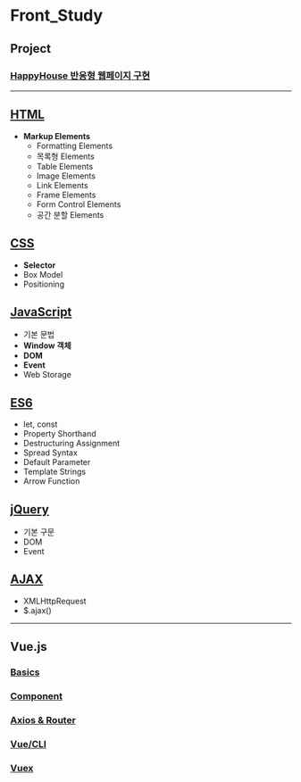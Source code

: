 # Front_Study
## Project
### [HappyHouse 반응형 웹페이지 구현](https://github.com/ljiwoo59/HappyHouse_FrontEnd)

---

## [HTML](https://github.com/ljiwoo59/Front_Study/tree/main/HTML_CSS)
* **Markup Elements**
  * Formatting Elements
  * 목록형 Elements
  * Table Elements
  * Image Elements
  * Link Elements
  * Frame Elements
  * Form Control Elements
  * 공간 분할 Elements

## [CSS](https://github.com/ljiwoo59/Front_Study/tree/main/HTML_CSS)
* **Selector**
* Box Model
* Positioning

## [JavaScript](https://github.com/ljiwoo59/Front_Study/tree/main/JavaScript)
* 기본 문법
* **Window 객체**
* **DOM**
* **Event**
* Web Storage

## [ES6](https://github.com/ljiwoo59/Front_Study/tree/main/ES6)
* let, const
* Property Shorthand
* Destructuring Assignment
* Spread Syntax
* Default Parameter
* Template Strings
* Arrow Function

## [jQuery](https://github.com/ljiwoo59/Front_Study/tree/main/JQuery)
* 기본 구문
* DOM
* Event

## [AJAX](https://github.com/ljiwoo59/Front_Study/tree/main/ajax)
* XMLHttpRequest
* $.ajax()

---

## Vue.js
### [Basics](https://github.com/ljiwoo59/Front_Study/tree/main/Vuejs/Basics)
### [Component](https://github.com/ljiwoo59/Front_Study/tree/main/Vuejs/Component)
### [Axios & Router](https://github.com/ljiwoo59/Front_Study/tree/main/Vuejs/Axios%26Route)
### [Vue/CLI](https://github.com/ljiwoo59/Front_Study/tree/main/Vuejs/VueCli)
### [Vuex](https://github.com/ljiwoo59/Front_Study/tree/main/Vuejs/Vuex)
